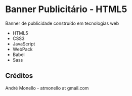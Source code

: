# Banner Publicitário - HTML5

Banner de publicidade construído em tecnologias web
- HTML5
- CSS3
- JavaScript
- WebPack
- Babel
- Sass

## Créditos

André Monello - atmonello at gmail.com